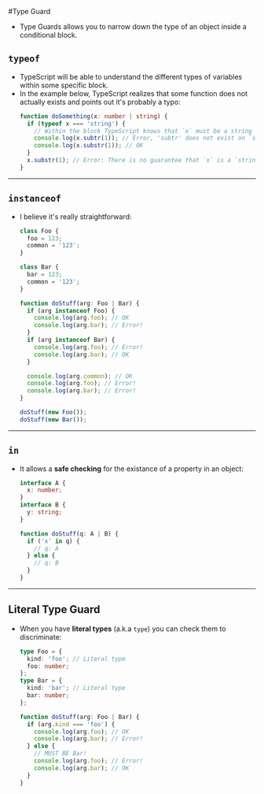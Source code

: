 #Type Guard

- Type Guards allows you to narrow down the type of an object inside a conditional block.

## `typeof`

- TypeScript will be able to understand the different types of variables within some specific block.
- In the example below, TypeScript realizes that some function does not actually exists and points out it's probably a typo:
  ```ts
  function doSomething(x: number | string) {
    if (typeof x === 'string') {
      // Within the block TypeScript knows that `x` must be a string
      console.log(x.subtr(1)); // Error, 'subtr' does not exist on `string`
      console.log(x.substr(1)); // OK
    }
    x.substr(1); // Error: There is no guarantee that `x` is a `string`
  }
  ```

---

## `instanceof`

- I believe it's really straightforward:

  ```ts
  class Foo {
    foo = 123;
    common = '123';
  }

  class Bar {
    bar = 123;
    common = '123';
  }

  function doStuff(arg: Foo | Bar) {
    if (arg instanceof Foo) {
      console.log(arg.foo); // OK
      console.log(arg.bar); // Error!
    }
    if (arg instanceof Bar) {
      console.log(arg.foo); // Error!
      console.log(arg.bar); // OK
    }

    console.log(arg.common); // OK
    console.log(arg.foo); // Error!
    console.log(arg.bar); // Error!
  }

  doStuff(new Foo());
  doStuff(new Bar());
  ```

---

## `in`

- It allows a **safe checking** for the existance of a property in an object:

  ```ts
  interface A {
    x: number;
  }
  interface B {
    y: string;
  }

  function doStuff(q: A | B) {
    if ('x' in q) {
      // q: A
    } else {
      // q: B
    }
  }
  ```

---

## Literal Type Guard

- When you have **literal types** (a.k.a `type`) you can check them to discriminate:

  ```ts
  type Foo = {
    kind: 'foo'; // Literal type
    foo: number;
  };
  type Bar = {
    kind: 'bar'; // Literal type
    bar: number;
  };

  function doStuff(arg: Foo | Bar) {
    if (arg.kind === 'foo') {
      console.log(arg.foo); // OK
      console.log(arg.bar); // Error!
    } else {
      // MUST BE Bar!
      console.log(arg.foo); // Error!
      console.log(arg.bar); // OK
    }
  }
  ```
